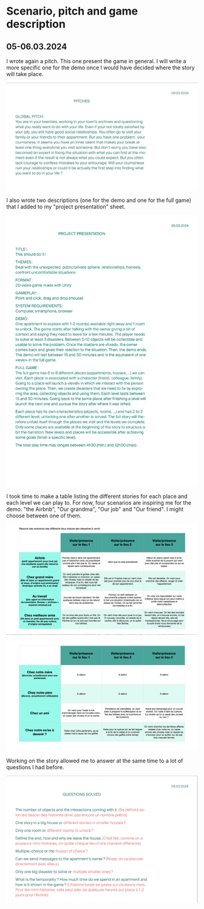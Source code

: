 # Scenario, pitch and game description

## 05-06.03.2024

I wrote again a pitch. This one present the game in general. I will write a more specific one for the demo once I would have decided where the story will take place.

![](images/20240305-06/global_pitch.png)

I also wrote two descriptions (one for the demo and one for the full game) that I added to my "project presentation" sheet.

![](images/20240305-06/fiche_technique2.jpg)

I took time to make a table listing the different stories for each place and each level we can play to. For now, four scenarios are inspiring me for the demo: "the Airbnb", "Our grandma", "Our job" and "Our friend". I might choose between one of them.

![](images/20240305-06/scenarios1.png)

![](images/20240305-06/scenarios2.png)

Working on the story allowed me to answer at the same time to a lot of questions I had before.

![](images/20240305-06/questions_solved.png)
